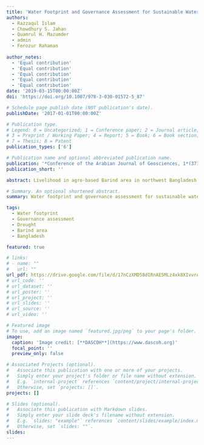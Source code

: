 ```yaml
---
title: 'Water Footprint and Governance Assessment for Sustainable Water Resource Management in Drought-Prone Barind Area, NW Bangladesh'
authors:
  - Razzaqul Islam
  - Chowdhury S. Jahan
  - Quamrul H. Mazumder
  - admin
  - Ferozur Rahaman
  
author_notes:
  - 'Equal contribution'
  - 'Equal contribution'
  - 'Equal contribution'
  - 'Equal contribution'
  - 'Equal contribution'
date: '2019-03-15T00:00:00Z'
doi: 'https://doi.org/10.1007/978-3-030-01572-5_87'

# Schedule page publish date (NOT publication's date).
publishDate: '2017-01-01T00:00:00Z'

# Publication type.
# Legend: 0 = Uncategorized; 1 = Conference paper; 2 = Journal article;
# 3 = Preprint / Working Paper; 4 = Report; 5 = Book; 6 = Book section;
# 7 = Thesis; 8 = Patent
publication_types: ['6']

# Publication name and optional abbreviated publication name.
publication: '*Conference of the Arabian Journal of Geosciences, 1*(371--373)'
publication_short: ''

abstract: Livelihood in agro-based Barind area in northwest Bangladesh is at risk due to moderate-extreme drought impacts. Assessment of water governance status is carried out considering the blue water footprint (WF). Here, the cropping pattern is dominated by rice and the majority of the farmers use groundwater for irrigation. Among crop varieties, Boro rice accounts for the highest WF (3109 l/kg) consuming 70% of water with little economic return, and all crops exceed global WF standards. The performance indicators like transparency, accountability, participation, social equity, environmental integrity, efficiency and effectiveness of government organizations (BMDA, BWDB, DPHE and LGED) and NGOs (DASCOH Foundation) show that the performance of DASCOH Foundation was ‘good’; BMDA and LGED ‘moderate’; while BWDB and DPHE ‘bad’, and should take rigorous action plans for scaling up in these issues. DASCOH Foundation has started to institutionalize IWRM, updating water laws etc. So, appropriate strategies for governance performance due to sustainable resource management should be given priority with enabling environment, institutions, and instruments.

# Summary. An optional shortened abstract.
summary: Water footprint and governance assessment for sustainable water resource management in drought-prone Barind area, NW Bangladesh.

tags:
  - Water footprint
  - Governance assessment
  - Drought
  - Barind area
  - Bangladesh

featured: true

# links:
# - name: ""
#   url: ""
url_pdf: https://drive.google.com/file/d/17nCzXMD58dIRnAE5MLz4xk8XIvvrAtQG/view?usp=sharing
# url_code: ''
# url_dataset: ''
# url_poster: ''
# url_project: ''
# url_slides: ''
# url_source: ''
# url_video: ''

# Featured image
# To use, add an image named `featured.jpg/png` to your page's folder.
image:
  caption: 'Image credit: [**DASCOH**](https://www.dascoh.org)'
  focal_point: ''
  preview_only: false

# Associated Projects (optional).
#   Associate this publication with one or more of your projects.
#   Simply enter your project's folder or file name without extension.
#   E.g. `internal-project` references `content/project/internal-project/index.md`.
#   Otherwise, set `projects: []`.
projects: []

# Slides (optional).
#   Associate this publication with Markdown slides.
#   Simply enter your slide deck's filename without extension.
#   E.g. `slides: "example"` references `content/slides/example/index.md`.
#   Otherwise, set `slides: ""`.
slides:
---
```

